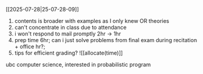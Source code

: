 [[2025-07-28|25-07-28-09]]
1. contents is broader with examples as I only knew OR theories
2. can't concentrate in class due to attendance
3. i won't respond to mail promptly 2hr -> 1hr
4. prep time 6hr; can i just solve problems from final exam during recitation + office hr?; 
5. tips for efficient grading?
![[allocate(time)]]

ubc computer science, interested in probabilistic program

